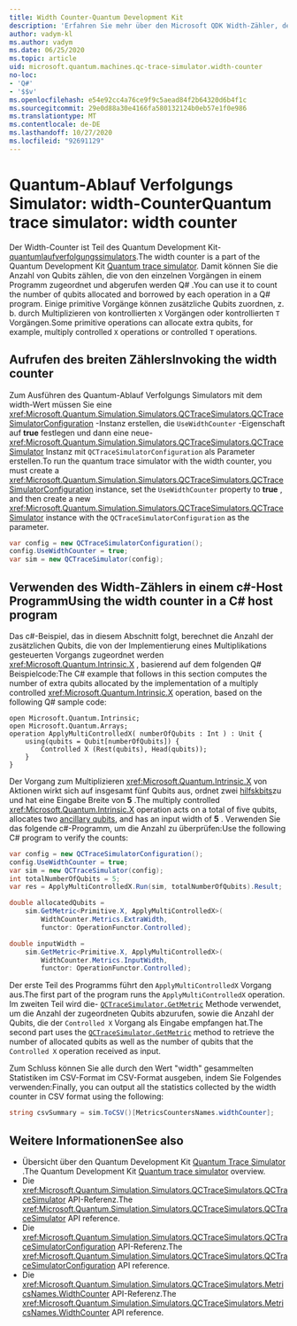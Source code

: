 ```yaml
---
title: Width Counter-Quantum Development Kit
description: 'Erfahren Sie mehr über den Microsoft QDK Width-Zähler, der den Quantum-Ablauf Verfolgungs Simulator verwendet, um die Anzahl der von Vorgängen in einem Programm zugewiesenen und zugeordneten Qubits zu zählen Q# .'
author: vadym-kl
ms.author: vadym
ms.date: 06/25/2020
ms.topic: article
uid: microsoft.quantum.machines.qc-trace-simulator.width-counter
no-loc:
- 'Q#'
- '$$v'
ms.openlocfilehash: e54e92cc4a76ce9f9c5aead84f2b64320d6b4f1c
ms.sourcegitcommit: 29e0d88a30e4166fa580132124b0eb57e1f0e986
ms.translationtype: MT
ms.contentlocale: de-DE
ms.lasthandoff: 10/27/2020
ms.locfileid: "92691129"
---
```

# <a name="quantum-trace-simulator-width-counter"></a><span data-ttu-id="9744c-103">Quantum-Ablauf Verfolgungs Simulator: width-Counter</span><span class="sxs-lookup"><span data-stu-id="9744c-103">Quantum trace simulator: width counter</span></span>

<span data-ttu-id="9744c-104">Der Width-Counter ist Teil des Quantum Development Kit- [quantumlaufverfolgungssimulators](xref:microsoft.quantum.machines.qc-trace-simulator.intro).</span><span class="sxs-lookup"><span data-stu-id="9744c-104">The width counter is a part of the Quantum Development Kit [Quantum trace simulator](xref:microsoft.quantum.machines.qc-trace-simulator.intro).</span></span> <span data-ttu-id="9744c-105">Damit können Sie die Anzahl von Qubits zählen, die von den einzelnen Vorgängen in einem Programm zugeordnet und abgerufen werden Q# .</span><span class="sxs-lookup"><span data-stu-id="9744c-105">You can use it to count the number of qubits allocated and borrowed by each operation in a Q# program.</span></span> <span data-ttu-id="9744c-106">Einige primitive Vorgänge können zusätzliche Qubits zuordnen, z. b. durch Multiplizieren von kontrollierten `X` Vorgängen oder kontrollierten `T` Vorgängen.</span><span class="sxs-lookup"><span data-stu-id="9744c-106">Some primitive operations can allocate extra qubits, for example, multiply controlled `X` operations or controlled `T` operations.</span></span>

## <a name="invoking-the-width-counter"></a><span data-ttu-id="9744c-107">Aufrufen des breiten Zählers</span><span class="sxs-lookup"><span data-stu-id="9744c-107">Invoking the width counter</span></span>

<span data-ttu-id="9744c-108">Zum Ausführen des Quantum-Ablauf Verfolgungs Simulators mit dem width-Wert müssen Sie eine <xref:Microsoft.Quantum.Simulation.Simulators.QCTraceSimulators.QCTraceSimulatorConfiguration> -Instanz erstellen, die `UseWidthCounter` -Eigenschaft auf **true** festlegen und dann eine neue- <xref:Microsoft.Quantum.Simulation.Simulators.QCTraceSimulators.QCTraceSimulator> Instanz mit `QCTraceSimulatorConfiguration` als Parameter erstellen.</span><span class="sxs-lookup"><span data-stu-id="9744c-108">To run the quantum trace simulator with the width counter, you must create a <xref:Microsoft.Quantum.Simulation.Simulators.QCTraceSimulators.QCTraceSimulatorConfiguration> instance, set the `UseWidthCounter` property to **true** , and then create a new <xref:Microsoft.Quantum.Simulation.Simulators.QCTraceSimulators.QCTraceSimulator> instance with the `QCTraceSimulatorConfiguration` as the parameter.</span></span> 

```csharp
var config = new QCTraceSimulatorConfiguration();
config.UseWidthCounter = true;
var sim = new QCTraceSimulator(config);
```

## <a name="using-the-width-counter-in-a-c-host-program"></a><span data-ttu-id="9744c-109">Verwenden des Width-Zählers in einem c#-Host Programm</span><span class="sxs-lookup"><span data-stu-id="9744c-109">Using the width counter in a C# host program</span></span>

<span data-ttu-id="9744c-110">Das c#-Beispiel, das in diesem Abschnitt folgt, berechnet die Anzahl der zusätzlichen Qubits, die von der Implementierung eines Multiplikations gesteuerten Vorgangs zugeordnet werden <xref:Microsoft.Quantum.Intrinsic.X> , basierend auf dem folgenden Q# Beispielcode:</span><span class="sxs-lookup"><span data-stu-id="9744c-110">The C# example that follows in this section computes the number of extra qubits allocated by the implementation of a multiply controlled <xref:Microsoft.Quantum.Intrinsic.X> operation, based on the following Q# sample code:</span></span>

```qsharp
open Microsoft.Quantum.Intrinsic;
open Microsoft.Quantum.Arrays;
operation ApplyMultiControlledX( numberOfQubits : Int ) : Unit {
    using(qubits = Qubit[numberOfQubits]) {
        Controlled X (Rest(qubits), Head(qubits));
    } 
}
```

<span data-ttu-id="9744c-111">Der Vorgang zum Multiplizieren <xref:Microsoft.Quantum.Intrinsic.X> von Aktionen wirkt sich auf insgesamt fünf Qubits aus, ordnet zwei [hilfskbits](xref:microsoft.quantum.glossary#ancilla)zu und hat eine Eingabe Breite von **5** .</span><span class="sxs-lookup"><span data-stu-id="9744c-111">The multiply controlled <xref:Microsoft.Quantum.Intrinsic.X> operation acts on a total of five qubits, allocates two [ancillary qubits](xref:microsoft.quantum.glossary#ancilla), and has an input width of **5** .</span></span> <span data-ttu-id="9744c-112">Verwenden Sie das folgende c#-Programm, um die Anzahl zu überprüfen:</span><span class="sxs-lookup"><span data-stu-id="9744c-112">Use the following C# program to verify the counts:</span></span>

```csharp 
var config = new QCTraceSimulatorConfiguration();
config.UseWidthCounter = true;
var sim = new QCTraceSimulator(config);
int totalNumberOfQubits = 5;
var res = ApplyMultiControlledX.Run(sim, totalNumberOfQubits).Result;

double allocatedQubits = 
    sim.GetMetric<Primitive.X, ApplyMultiControlledX>(
        WidthCounter.Metrics.ExtraWidth,
        functor: OperationFunctor.Controlled); 

double inputWidth =
    sim.GetMetric<Primitive.X, ApplyMultiControlledX>(
        WidthCounter.Metrics.InputWidth,
        functor: OperationFunctor.Controlled);
```

<span data-ttu-id="9744c-113">Der erste Teil des Programms führt den `ApplyMultiControlledX` Vorgang aus.</span><span class="sxs-lookup"><span data-stu-id="9744c-113">The first part of the program runs the `ApplyMultiControlledX` operation.</span></span> <span data-ttu-id="9744c-114">Im zweiten Teil wird die- [`QCTraceSimulator.GetMetric`](https://docs.microsoft.com/dotnet/api/microsoft.quantum.simulation.simulators.qctracesimulators.qctracesimulator.getmetric) Methode verwendet, um die Anzahl der zugeordneten Qubits abzurufen, sowie die Anzahl der Qubits, die der `Controlled X` Vorgang als Eingabe empfangen hat.</span><span class="sxs-lookup"><span data-stu-id="9744c-114">The second part uses the [`QCTraceSimulator.GetMetric`](https://docs.microsoft.com/dotnet/api/microsoft.quantum.simulation.simulators.qctracesimulators.qctracesimulator.getmetric) method to retrieve the number of allocated qubits as well as the number of qubits that the `Controlled X` operation received as input.</span></span> 

<span data-ttu-id="9744c-115">Zum Schluss können Sie alle durch den Wert "width" gesammelten Statistiken im CSV-Format im CSV-Format ausgeben, indem Sie Folgendes verwenden:</span><span class="sxs-lookup"><span data-stu-id="9744c-115">Finally, you can output all the statistics collected by the width counter in CSV format using the following:</span></span>
```csharp
string csvSummary = sim.ToCSV()[MetricsCountersNames.widthCounter];
```

## <a name="see-also"></a><span data-ttu-id="9744c-116">Weitere Informationen</span><span class="sxs-lookup"><span data-stu-id="9744c-116">See also</span></span>

- <span data-ttu-id="9744c-117">Übersicht über den Quantum Development Kit [Quantum Trace Simulator](xref:microsoft.quantum.machines.qc-trace-simulator.intro) .</span><span class="sxs-lookup"><span data-stu-id="9744c-117">The Quantum Development Kit [Quantum trace simulator](xref:microsoft.quantum.machines.qc-trace-simulator.intro) overview.</span></span>
- <span data-ttu-id="9744c-118">Die <xref:Microsoft.Quantum.Simulation.Simulators.QCTraceSimulators.QCTraceSimulator> API-Referenz.</span><span class="sxs-lookup"><span data-stu-id="9744c-118">The <xref:Microsoft.Quantum.Simulation.Simulators.QCTraceSimulators.QCTraceSimulator> API reference.</span></span>
- <span data-ttu-id="9744c-119">Die <xref:Microsoft.Quantum.Simulation.Simulators.QCTraceSimulators.QCTraceSimulatorConfiguration> API-Referenz.</span><span class="sxs-lookup"><span data-stu-id="9744c-119">The <xref:Microsoft.Quantum.Simulation.Simulators.QCTraceSimulators.QCTraceSimulatorConfiguration> API reference.</span></span>
- <span data-ttu-id="9744c-120">Die <xref:Microsoft.Quantum.Simulation.Simulators.QCTraceSimulators.MetricsNames.WidthCounter> API-Referenz.</span><span class="sxs-lookup"><span data-stu-id="9744c-120">The <xref:Microsoft.Quantum.Simulation.Simulators.QCTraceSimulators.MetricsNames.WidthCounter> API reference.</span></span>
